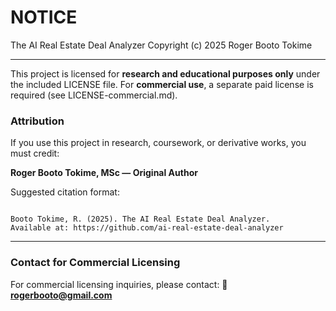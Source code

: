 # NOTICE

The AI Real Estate Deal Analyzer
Copyright (c) 2025 Roger Booto Tokime

---

This project is licensed for **research and educational purposes only** under the included LICENSE file.
For **commercial use**, a separate paid license is required (see LICENSE-commercial.md).

### Attribution
If you use this project in research, coursework, or derivative works, you must credit:

**Roger Booto Tokime, MSc — Original Author**

Suggested citation format:

```

Booto Tokime, R. (2025). The AI Real Estate Deal Analyzer.
Available at: https://github.com/ai-real-estate-deal-analyzer

```

---

### Contact for Commercial Licensing
For commercial licensing inquiries, please contact:
📧 **rogerbooto@gmail.com**
